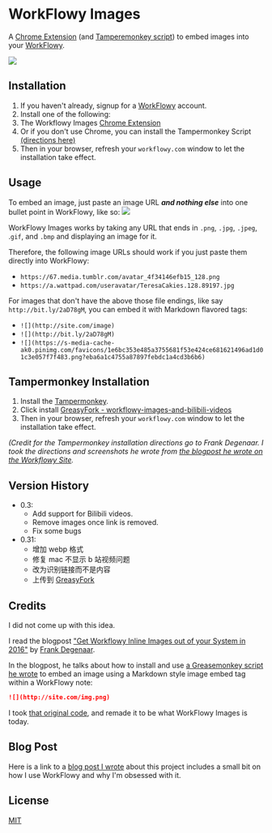 # WorkFlowy Images

A [Chrome
Extension](https://chrome.google.com/webstore/detail/cnecfoeoohjnimhbcojcdfhhdllgleck)
(and [Tamperemonkey script](#Tampermonkey-Installation)) to embed images into
your [WorkFlowy](http://workflowy.com).

![](screenshots/gifs/all.gif)

## Installation

1. If you haven't already, signup for a [WorkFlowy](https://workflowy.com)
   account.
2. Install one of the following:
  1. The Workflowy Images [Chrome Extension](https://chrome.google.com/webstore/detail/cnecfoeoohjnimhbcojcdfhhdllgleck)
  2. Or if you don't use Chrome, you can install the
     Tampermonkey Script [(directions here)](#Grease-Monkey-Installation)
3. Then in your browser, refresh your `workflowy.com` window to let the
   installation take effect.

## Usage

To embed an image, just paste an image URL _**and nothing else**_ into one
bullet point in WorkFlowy, like so: ![](screenshots/gifs/all.gif)

WorkFlowy Images works by taking any URL that ends in `.png`, `.jpg`, `.jpeg`,
.`gif`, and `.bmp` and displaying an image for it.

Therefore, the following image URLs should work if you just paste them directly
into WorkFlowy:

- `https://67.media.tumblr.com/avatar_4f34146efb15_128.png`
- `https://a.wattpad.com/useravatar/TeresaCakies.128.89197.jpg`

For images that don't have the above those file endings, like say
`http://bit.ly/2aD78gM`, you can embed it with Markdown flavored tags:

- `![](http://site.com/image)`
- `![](http://bit.ly/2aD78gM)`
- `![](https://s-media-cache-ak0.pinimg.com/favicons/1e6bc353e485a3755681f53e424ce681621496ad1d01c3e057f7f483.png?eba6a1c4755a87897febdc1a4cd3b6b6)`

## Tampermonkey Installation

1. Install the [Tampermonkey](http://tampermonkey.net).
2. Click install [GreasyFork - workflowy-images-and-bilibili-videos](https://greasyfork.org/zh-CN/scripts/528715-workflowy-images-and-bilibili-videos/code)
3. Then in your browser, refresh your `workflowy.com` window to let the
   installation take effect.

_(Credit for the Tampermonkey installation directions go to Frank Degenaar. I
  took the directions and screenshots he wrote from [the blogpost he wrote on
  the Workflowy Site](https://blog.workflowy.com/2016/01/06/inline-images/)._

## Version History

- 0.3: 
  - Add support for Bilibili videos.
  - Remove images once link is removed.
  - Fix some bugs
- 0.31:
  - 增加 webp 格式
  - 修复 mac 不显示 b 站视频问题
  - 改为识别链接而不是内容
  - 上传到 [GreasyFork](https://greasyfork.org/zh-CN/scripts/528715-workflowy-images-and-bilibili-videos/code)

## Credits

I did not come up with this idea.

I read the blogpost ["Get Workflowy Inline Images out of your System in 2016"](https://blog.workflowy.com/2016/01/06/inline-images/) by [Frank Degenaar](https://twitter.com/ProMashUp).

In the blogpost, he talks about how to install and use [a Greasemonkey script he
wrote](https://gist.github.com/Wizmann/605ff2a609348b6ec3a3#file-workflowy-with-image-js)
to embed an image using a Markdown style image embed tag within a WorkFlowy note:

```markdown
![](http://site.com/img.png)
```

I took [that original code](https://gist.github.com/Wizmann/605ff2a609348b6ec3a3#file-workflowy-with-image-js),  and remade it to be what WorkFlowy Images is today.

## Blog Post

Here is a link to a [blog post I
wrote](http://jonl.org/hexo-blog/workflowy-images) about this project includes a
small bit on how I use WorkFlowy and why I'm obsessed with it.

## License

[MIT](LICENSE)
